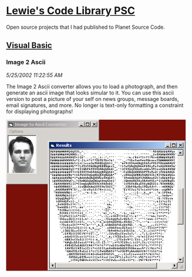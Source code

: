 # [Lewie's Code Library PSC](../../README.md)

Open source projects that I had published to Planet Source Code.

## [Visual Basic](../README.md)

### Image 2 Ascii

*5/25/2002 11:22:55 AM*

The Image 2 Ascii converter allows you to load a photograph, and then generate an ascii image that looks simular to it. You can use this ascii version to post a picture of your self on news groups, message boards, email signatures, and more. No longer is text-only formatting a constraint for displaying photographs!

![Screenshot of Image 2 Ascii](./screenshot.gif)




